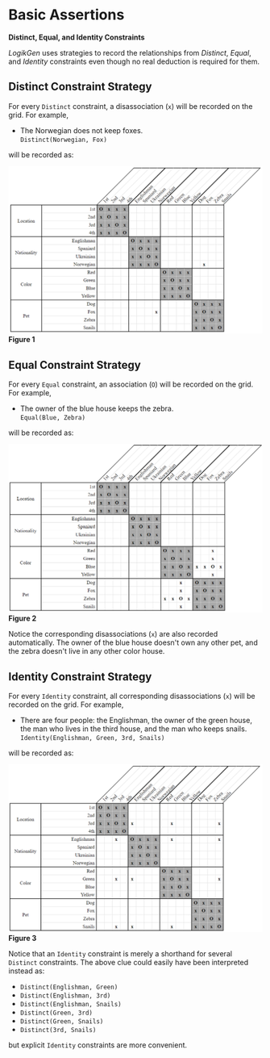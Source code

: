 
# Basic Assertions  

**Distinct, Equal, and Identity Constraints**

*LogikGen* uses strategies to record the relationships from *Distinct*, *Equal*, and *Identity* constraints even though no real deduction is required for them.

## Distinct Constraint Strategy

For every `Distinct` constraint, a disassociation (`x`) will be recorded on the grid. For example,

- The Norwegian does not keep foxes.  
    `Distinct(Norwegian, Fox)`

will be recorded as:

![Distinct Constraint](Images/Distinct_Constraint_Layout.png)  
**Figure 1**

## Equal Constraint Strategy

For every `Equal` constraint, an association (`O`) will be recorded on the grid. For example, 

- The owner of the blue house keeps the zebra.  
    `Equal(Blue, Zebra)`
    
will be recorded as:

![Equal Constraint](Images/Equal_Constraint_Layout.png)  
**Figure 2**

Notice the corresponding disassociations (`x`) are also recorded automatically. The owner of the blue house doesn't own any other pet, and the zebra doesn't live in any other color house.

## Identity Constraint Strategy

For every `Identity` constraint, all corresponding disassociations (`x`) will be recorded on the grid. For example,

- There are four people: the Englishman, the owner of the green house, the man who lives in the third house, and the man who keeps snails.  
    `Identity(Englishman, Green, 3rd, Snails)`

will be recorded as:

![Identity Constraint](Images/Identity_Constraint_Layout.png)  
**Figure 3**

Notice that an `Identity` constraint is merely a shorthand for several `Distinct` constraints. The above clue could easily have been interpreted instead as:

- `Distinct(Englishman, Green)`
- `Distinct(Englishman, 3rd)`
- `Distinct(Englishman, Snails)`
- `Distinct(Green, 3rd)`
- `Distinct(Green, Snails)`
- `Distinct(3rd, Snails)`

but explicit `Identity` constraints are more convenient. 

